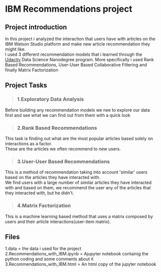 # IBM Recommendations project
## Project introduction
In this project i analyzed the interaction that users have with articles on the IBM Watson Studio platform and make new article recommendation they might like.<br/>
I used 3 different recommendation models that i learned through the [Udacity](https://udacity.com) Data Science Nanodegree program.
More specifically i used Rank Based Recommendations, User-User Based Collaborative Filtering and finally Matrix Factorization

## Project Tasks
> ### 1.Exploratory Data Analysis
Before building any recommendation models we nee to explore our data first and see what we can find out from them with a quick look 

> ### 2.Rank Based Recommendations
This task is finding out what are the most popular articles based solely on interactions as a factor.<br />
These are the articles we often recommend to new users.

> ### 3.User-User Based Recommendations
This is a method of recommendation taking into account 'similar' users based on the articles they have interacted with.<br />
We find users with a large number of similar articles they have interacted with and based on them, we recommend the user any of the articles that they interacted with, but he didn't.

> ### 4.Matrix Factorization
This is a machine learning based method that uses a matrix composed by users and their article interactions(user-item matrix).

## Files
1.data = the data i used for the project <br />
2.Recommendations_with_IBM.ipynb = Ajupyter notebook containig the python coding and some comments about it <br />
3.Recommendations_with_IBM.html = An html copy of the jupyter notebook
